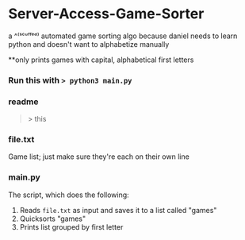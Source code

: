 # Server-Access-Game-Sorter
a ^⁽ˢᶜᵘᶠᶠᵉᵈ⁾ automated game sorting algo because daniel needs to learn python and doesn't want to alphabetize manually

**only prints games with capital, alphabetical first letters

### **Run this with** `> python3 main.py`

### readme
> \> this

### file.txt
Game list; just make sure they're each on their own line

### main.py
The script, which does the following:
1. Reads `file.txt` as input and saves it to a list called "games"
2. Quicksorts "games"
3. Prints list grouped by first letter
